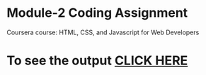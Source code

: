 # Module-2 Coding Assignment

Coursera course: HTML, CSS, and Javascript for Web Developers

# To see the output [CLICK HERE](https://sanket2004.github.io/Coursera-HTML-CSS-and-JavaScript-for-Web-Developers/mod2_solution/index.html)
